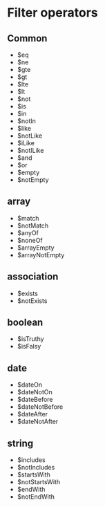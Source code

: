 # Filter operators

## Common

- $eq
- $ne
- $gte
- $gt
- $lte
- $lt
- $not
- $is
- $in
- $notIn
- $like
- $notLike
- $iLike
- $notILike
- $and
- $or
- $empty
- $notEmpty

## array

- $match
- $notMatch
- $anyOf
- $noneOf
- $arrayEmpty
- $arrayNotEmpty

## association

- $exists
- $notExists

## boolean

- $isTruthy
- $isFalsy

## date

- $dateOn
- $dateNotOn
- $dateBefore
- $dateNotBefore
- $dateAfter
- $dateNotAfter

## string

- $includes
- $notIncludes
- $startsWith
- $notStartsWith
- $endWith
- $notEndWith
